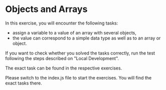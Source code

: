 # Objects and Arrays

In this exercise, you will encounter the following tasks:

- assign a variable to a value of an array with several objects,
- the value can correspond to a simple data type as well as to an array or object.

If you want to check whether you solved the tasks correctly, run the test following the steps described on "Local Development".

The exact task can be found in the respective exercises.

Please switch to the index.js file to start the exercises. You will find the exact tasks there.